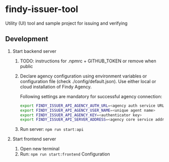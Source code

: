 # findy-issuer-tool
Utility (UI) tool and sample project for issuing and verifying

## Development

1. Start backend server
    1. TODO: instructions for .npmrc + GITHUB_TOKEN or remove when public
    1. Declare agency configuration using environment variables or configuration file (check ./config/default.json). Use either local or cloud installation of Findy Agency.

        Following settings are mandatory for successful agency connection:
        ```bash
        export FINDY_ISSUER_API_AGENCY_AUTH_URL=<agency auth service URL>
        export FINDY_ISSUER_API_AGENCY_USER_NAME=<unique agent name>
        export FINDY_ISSUER_API_AGENCY_KEY=<authenticator key>
        export FINDY_ISSUER_API_SERVER_ADDRESS=<agency core service address>
        ```

    1. Run server: `npm run start:api`

1. Start frontend server
    1. Open new terminal
    1. Run: `npm run start:frontend`
    Configuration
    